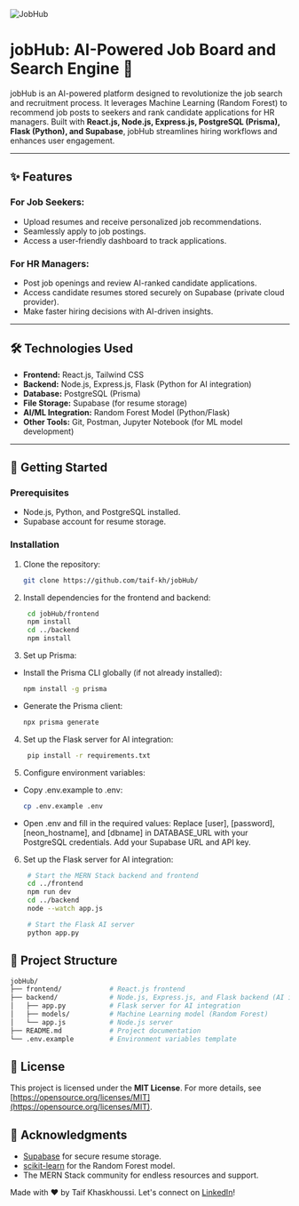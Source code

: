 <img src="public/project_photo.jpg" alt="JobHub">

# jobHub: AI-Powered Job Board and Search Engine 🚀

jobHub is an AI-powered platform designed to revolutionize the job search and recruitment process. It leverages Machine Learning (Random Forest) to recommend job posts to seekers and rank candidate applications for HR managers. Built with **React.js, Node.js, Express.js, PostgreSQL (Prisma), Flask (Python), and Supabase**, jobHub streamlines hiring workflows and enhances user engagement.

---

## ✨ **Features**

### **For Job Seekers:**
- Upload resumes and receive personalized job recommendations.
- Seamlessly apply to job postings.
- Access a user-friendly dashboard to track applications.

### **For HR Managers:**
- Post job openings and review AI-ranked candidate applications.
- Access candidate resumes stored securely on Supabase (private cloud provider).
- Make faster hiring decisions with AI-driven insights.

---

## 🛠️ **Technologies Used**

- **Frontend:** React.js, Tailwind CSS
- **Backend:** Node.js, Express.js, Flask (Python for AI integration)
- **Database:** PostgreSQL (Prisma)
- **File Storage:** Supabase (for resume storage)
- **AI/ML Integration:** Random Forest Model (Python/Flask)
- **Other Tools:** Git, Postman, Jupyter Notebook (for ML model development)

---

## 🚀 **Getting Started**

### Prerequisites
- Node.js, Python, and PostgreSQL installed.
- Supabase account for resume storage.

### Installation
1. Clone the repository:
   ```bash
   git clone https://github.com/taif-kh/jobHub/
   ```
2. Install dependencies for the frontend and backend:
   ```bash
    cd jobHub/frontend
    npm install
    cd ../backend
    npm install
   ```
3. Set up Prisma:

- Install the Prisma CLI globally (if not already installed):

    ```bash
    npm install -g prisma
    ```
- Generate the Prisma client:

    ```bash
    npx prisma generate
    ```

4. Set up the Flask server for AI integration:
   ```bash
    pip install -r requirements.txt
   ```
5. Configure environment variables:

- Copy .env.example to .env:
    ```bash
    cp .env.example .env
    ```
- Open .env and fill in the required values:
 Replace [user], [password], [neon_hostname], and [dbname] in DATABASE_URL with your PostgreSQL credentials.
 Add your Supabase URL and API key.
6. Set up the Flask server for AI integration:
   ```bash
    # Start the MERN Stack backend and frontend
    cd ../frontend
    npm run dev
    cd ../backend
    node --watch app.js

    # Start the Flask AI server
    python app.py
   ```

## 📂 Project Structure

```bash
jobHub/
├── frontend/            # React.js frontend
├── backend/             # Node.js, Express.js, and Flask backend (AI integration)
│   ├── app.py           # Flask server for AI integration
│   ├── models/          # Machine Learning model (Random Forest)
│   └── app.js           # Node.js server
├── README.md            # Project documentation
└── .env.example         # Environment variables template
```

## 📄 **License**

This project is licensed under the **MIT License**. For more details, see [https://opensource.org/licenses/MIT](https://opensource.org/licenses/MIT).

## 🙏 Acknowledgments

- <a href="https://supabase.com/" target="_blank">Supabase</a> for secure resume storage.
- <a href="https://scikit-learn.org/stable/" target="_blank">scikit-learn</a> for the Random Forest model.
- The MERN Stack community for endless resources and support.

Made with ❤️ by Taif Khaskhoussi. Let's connect on <a href="https://www.linkedin.com/in/taif-khaskhoussi/" target="_blank">LinkedIn</a>!